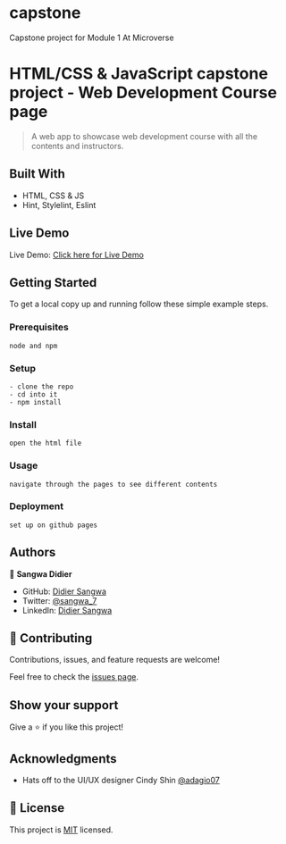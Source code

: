 # capstone
Capstone project for Module 1 At Microverse



# HTML/CSS & JavaScript capstone project - Web Development Course page

> A web app to showcase web development course with all the contents and instructors.

## Built With

- HTML, CSS & JS
- Hint, Stylelint, Eslint

## Live Demo 

Live Demo: [Click here for Live Demo](https://sangwa7.github.io/capstone/index.html)


## Getting Started

To get a local copy up and running follow these simple example steps.

### Prerequisites

```
node and npm
```

### Setup

```
- clone the repo
- cd into it
- npm install
```

### Install

```
open the html file
```

### Usage

```
navigate through the pages to see different contents
```

### Deployment

```
set up on github pages
```

## Authors

👤 **Sangwa Didier**

- GitHub: [Didier Sangwa](https://github.com/sangwa7)
- Twitter: [@sangwa_7](https://twitter.com/sangwa_7)
- LinkedIn: [Didier Sangwa](https://www.linkedin.com/in/didier-sangwa-463054227)

## 🤝 Contributing

Contributions, issues, and feature requests are welcome!

Feel free to check the [issues page](https://github.com/sangwa7/capstone).

## Show your support

Give a ⭐️ if you like this project!

## Acknowledgments

- Hats off to the UI/UX designer Cindy Shin [@adagio07](https://www.behance.net/adagio07)

## 📝 License

This project is [MIT](./MIT.md) licensed.
